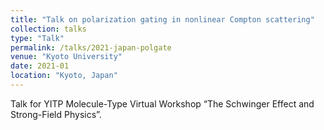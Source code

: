 ```yaml
---
title: "Talk on polarization gating in nonlinear Compton scattering"
collection: talks
type: "Talk"
permalink: /talks/2021-japan-polgate
venue: "Kyoto University"
date: 2021-01
location: "Kyoto, Japan"
---
```


Talk for YITP Molecule-Type Virtual Workshop “The Schwinger Effect and Strong-Field Physics”.

